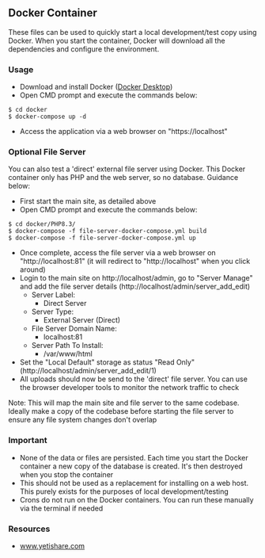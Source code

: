 ## Docker Container

These files can be used to quickly start a local development/test copy using Docker. When you start the container, Docker will download all the dependencies and configure the environment.

### Usage

- Download and install Docker ([Docker Desktop](https://www.docker.com/products/docker-desktop/))
- Open CMD prompt and execute the commands below:

```
$ cd docker
$ docker-compose up -d
```

- Access the application via a web browser on "https://localhost"

### Optional File Server

You can also test a 'direct' external file server using Docker. This Docker container only has PHP and the web server, so no database. Guidance below:

- First start the main site, as detailed above
- Open CMD prompt and execute the commands below:

```
$ cd docker/PHP8.3/
$ docker-compose -f file-server-docker-compose.yml build
$ docker-compose -f file-server-docker-compose.yml up
```

- Once complete, access the file server via a web browser on "http://localhost:81" (it will redirect to "http://localhost" when you click around)
- Login to the main site on http://localhost/admin, go to "Server Manage" and add the file server details (http://localhost/admin/server_add_edit)
  - Server Label:
    - Direct Server
  - Server Type:
    - External Server (Direct)
  - File Server Domain Name:
    - localhost:81
  - Server Path To Install:
    - /var/www/html
- Set the "Local Default" storage as status "Read Only" (http://localhost/admin/server_add_edit/1)
- All uploads should now be send to the 'direct' file server. You can use the browser developer tools to monitor the network traffic to check

Note: This will map the main site and file server to the same codebase. Ideally make a copy of the codebase before starting the file server to ensure any file system changes don't overlap

### Important

- None of the data or files are persisted. Each time you start the Docker container a new copy of the database is created. It's then destroyed when you stop the container
- This should not be used as a replacement for installing on a web host. This purely exists for the purposes of local development/testing
- Crons do not run on the Docker containers. You can run these manually via the terminal if needed

### Resources

- www.yetishare.com